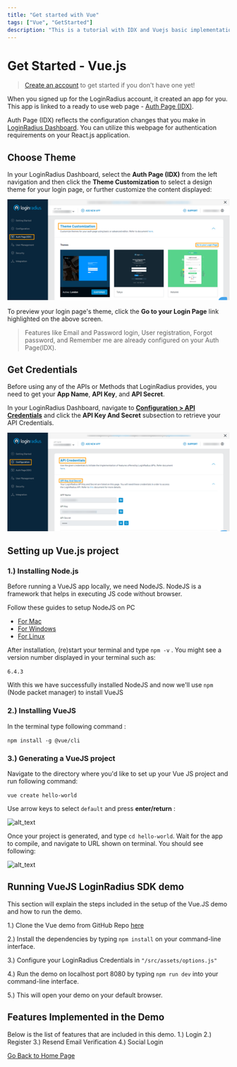 ```yaml
---
title: "Get started with Vue"
tags: ["Vue", "GetStarted"]
description: "This is a tutorial with IDX and Vuejs basic implementation."
---
```


# Get Started - Vue.js

> [Create an account](https://accounts.loginradius.com/auth.aspx?return_url=https://dashboard.loginradius.com/login&action=register) to get started if you don't have one yet!

When you signed up for the LoginRadius account, it created an app for you. This app is linked to a ready to use web page - [Auth Page (IDX)](https://www.loginradius.com/docs/developer/concepts/idx-overview/).

Auth Page (IDX) reflects the configuration changes that you make in [LoginRadius Dashboard](https://dashboard.loginradius.com/getting-started). You can utilize this webpage for authentication requirements on your React.js application.

## Choose Theme

In your LoginRadius Dashboard, select the **Auth Page (IDX)** from the left navigation and then click the **Theme Customization** to select a design theme for your login page, or further customize the content displayed:

![alt_text](../../assets/blog-common/theme-customization.png "image_tooltip")

To preview your login page's theme, click the **Go to your Login Page** link highlighted on the above screen. 

> Features like Email and Password login, User registration, Forgot password, and Remember me are already configured on your Auth Page(IDX).

## Get Credentials

Before using any of the APIs or Methods that LoginRadius provides, you need to get your **App Name**, **API Key**, and **API Secret**.

In your LoginRadius Dashboard, navigate to **[Configuration > API Credentials](https://dashboard.loginradius.com/configuration)** and click the **API Key And Secret** subsection to retrieve your API Credentials.

![alt_text](../../assets/blog-common/api-credentials.png "image_tooltip")

## Setting up Vue.js project

### 1.) Installing Node.js

Before running a VueJS app locally, we need NodeJS. NodeJS is a framework that helps in executing JS code without browser.

Follow these guides to setup NodeJS on PC

* [For Mac](https://nodejs.org/en/download/package-manager/#macos)
* [For Windows](https://nodejs.org/en/download/)
* [For Linux](https://nodejs.org/en/download/package-manager/)

After installation, (re)start your terminal and type `npm -v` . You might see a version number displayed in your terminal such as:

`6.4.3` 

With this we have successfully installed NodeJS and now we'll use `npm` (Node packet manager) to install VueJS  

### 2.) Installing VueJS

 In the terminal type following command :

 `npm install -g @vue/cli`

### 3.) Generating a VueJS project

Navigate to the directory where you'd like to set up your Vue JS project and run following command:

`vue create hello-world`

Use arrow keys to select `default` and press **enter/return** :

![alt_text](../../content/tutorial/vue/images/vue-cli-preset.png "image_tooltip")

Once your project is generated, and type `cd hello-world`. Wait for the app to compile, and navigate to URL shown on terminal. You should see following:

![alt_text](../../content/tutorial/vue/images/vue-browser.png "image_tooltip")


## Running VueJS LoginRadius SDK demo

This section will explain the steps included in the setup of the Vue.JS demo and how to run the demo.

1.) Clone the Vue demo from GitHub Repo [here](https://github.com/LoginRadius/demo/tree/v2-vue-demo)

2.) Install the dependencies by typing `npm install` on your command-line interface.

3.) Configure your LoginRadius Credentials in `"/src/assets/options.js"`

4.) Run the demo on localhost port 8080 by typing `npm run dev` into your command-line interface.

5.) This will open your demo on your default browser.


## Features Implemented in the Demo
Below is the list of features that are included in this demo.
1.) Login
2.) Register
3.) Resend Email Verification
4.) Social Login




[Go Back to Home Page](https://lr-developer-docs.netlify.app)